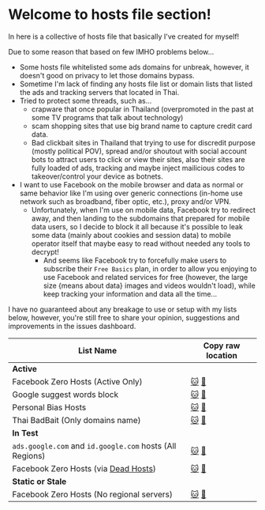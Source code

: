# Welcome to hosts file section!

In here is a collective of hosts file that basically I've created for myself!

Due to some reason that based on few IMHO problems below...

- Some hosts file whitelisted some ads domains for unbreak, however, it doesn't good on privacy to let those domains bypass.
- Sometime I'm lack of finding any hosts file list or domain lists that listed the ads and tracking servers that located in Thai.
- Tried to protect some threads, such as...
  - crapware that once popular in Thailand (overpromoted in the past at some TV programs that talk about technology)
  - scam shopping sites that use big brand name to capture credit card data.
  - Bad clickbait sites in Thailand that trying to use for discredit purpose (mostly political POV), spread and/or shoutout with social account bots to attract users to click or view their sites, also their sites are fully loaded of ads, tracking and maybe inject mailicious codes to takeover/control your device as botnets.
- I want to use Facebook on the mobile browser and data as normal or same behavior like I'm using over generic connections (in-home use network such as broadband, fiber optic, etc.), proxy and/or VPN.
  - Unfortunately, when I'm use on mobile data, Facebook try to redirect away, and then landing to the subdomains that prepared for mobile data users, so I decide to block it all because it's possible to leak some data (mainly about cookies and session data) to mobile operator itself that maybe easy to read without needed any tools to decrypt!
    - And seems like Facebook try to forcefully make users to subscribe their `Free Basics` plan, in order to allow you enjoying to use Facebook and related services for free (however, the large size {means about data} images and videos wouldn't load), while keep tracking your information and data all the time...

I have no guaranteed about any breakage to use or setup with my lists below, however, you're still free to share your opinion, suggestions and improvements in the issues dashboard.

| List Name | Copy raw location |
| ----- | ----- |
| **Active** |  |
| Facebook Zero Hosts (Active Only) | [:cat:](https://github.com/kowith337/PersonalFilterListCollection/raw/master/hosts/hosts_facebook0.txt) [:pill:](https://gitlab.com/kowith337/PersonalFilterListCollection/raw/master/hosts/hosts_facebook0.txt) |
| Google suggest words block | [:cat:](https://github.com/kowith337/PersonalFilterListCollection/raw/master/hosts/hosts_google_hotword.txt) [:pill:](https://gitlab.com/kowith337/PersonalFilterListCollection/raw/master/hosts/hosts_google_hotword.txt) |
| Personal Bias Hosts | [:cat:](https://github.com/kowith337/PersonalFilterListCollection/raw/master/hosts/hosts_leftover.txt) [:pill:](https://gitlab.com/kowith337/PersonalFilterListCollection/raw/master/hosts/hosts_leftover.txt) |
| Thai BadBait (Only domains name) | [:cat:](https://github.com/kowith337/PersonalFilterListCollection/raw/master/hosts/hosts_badbait_th.txt) [:pill:](https://gitlab.com/kowith337/PersonalFilterListCollection/raw/master/hosts/hosts_badbait_th.txt) |
| **In Test** |  |
| `ads.google.com` and `id.google.com` hosts (All Regions) | [:cat:](https://github.com/kowith337/PersonalFilterListCollection/raw/master/hosts/hosts_google_adservice_id.txt) [:pill:](https://gitlab.com/kowith337/PersonalFilterListCollection/raw/master/hosts/hosts_google_adservice_id.txt) |
| Facebook Zero Hosts (via [Dead Hosts](https://github.com/dead-hosts/hosts_facebook0_git_kowith337)) | [:cat:](https://github.com/kowith337/PersonalFilterListCollection/raw/master/hosts/test/hosts_facebook0.txt) [:pill:](https://gitlab.com/kowith337/PersonalFilterListCollection/raw/master/hosts/test/hosts_facebook0.txt) |
| **Static or Stale** |  |
| Facebook Zero Hosts (No regional servers) | [:cat:](https://github.com/kowith337/PersonalFilterListCollection/raw/master/hosts/static/hosts_facebook0_noregionsv.txt) [:pill:](https://gitlab.com/kowith337/PersonalFilterListCollection/raw/master/hosts/static/hosts_facebook0_noregionsv.txt) |